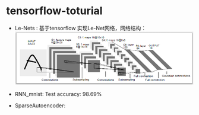 # tensorflow-toturial
- Le-Nets : 基于tensorflow 实现Le-Net网络，网络结构：
     ![](picture/Architecture-of-CNN-by-LeCun-et-al-LeNet5.png)
     
 - RNN_mnist: Test accuracy: 98.69%
 
 - SparseAutoencoder: 
 